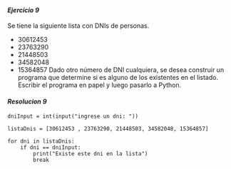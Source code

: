 #### *Ejercicio 9*

Se tiene la siguiente lista con DNIs de personas.
- 30612453
- 23763290
- 21448503
- 34582048
- 15364857
Dado otro número de DNI cualquiera, se desea construir un programa que determine si es alguno de los existentes en el listado. Escribir el programa en papel y luego pasarlo a Python.

#### *Resolucion 9*

```
dniInput = int(input("ingrese un dni: "))

listaDnis = [30612453 , 23763290, 21448503, 34582048, 15364857]

for dni in listaDnis:
    if dni == dniInput:
        print("Existe este dni en la lista")
        break
```